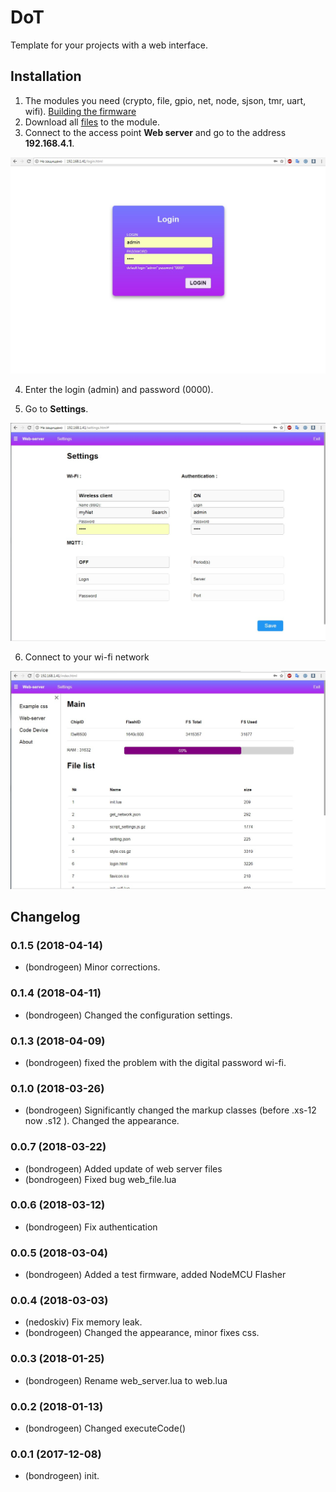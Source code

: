 # DoT

Template for your projects with a web interface.

## Installation

1. The modules you need (crypto, file, gpio, net, node, sjson, tmr, uart, wifi). [Building the firmware](https://nodemcu-build.com/)
2. Download all [files](https://github.com/bondrogeen/web-server/tree/master/files) to the module.
3. Connect to the access point **Web server** and go to the address **192.168.4.1**.
			
![Logo](https://raw.githubusercontent.com/bondrogeen/web-server/master/doc/image/web_server_login.jpg)
			
4. Enter the login (admin) and password (0000).
						
5. Go to **Settings**.
			
![Logo](https://raw.githubusercontent.com/bondrogeen/web-server/master/doc/image/web_server_settings_page.jpg)

6. Connect to your wi-fi network

![Logo](https://raw.githubusercontent.com/bondrogeen/web-server/master/doc/image/web_server_index_page.jpg)

## Changelog

### 0.1.5 (2018-04-14)
* (bondrogeen) Minor corrections.
### 0.1.4 (2018-04-11)
* (bondrogeen) Changed the configuration settings.
### 0.1.3 (2018-04-09)
* (bondrogeen) fixed the problem with the digital password wi-fi.
### 0.1.0 (2018-03-26)
* (bondrogeen) Significantly changed the markup classes (before .xs-12 now .s12 ). Changed the appearance. 
### 0.0.7 (2018-03-22)
* (bondrogeen) Added update of web server files
* (bondrogeen) Fixed bug web_file.lua
### 0.0.6 (2018-03-12)
* (bondrogeen) Fix authentication
### 0.0.5 (2018-03-04)
* (bondrogeen) Added a test firmware, added NodeMCU Flasher
### 0.0.4 (2018-03-03)
* (nedoskiv) Fix memory leak.
* (bondrogeen) Changed the appearance, minor fixes css.
### 0.0.3 (2018-01-25)
* (bondrogeen) Rename web_server.lua to web.lua
### 0.0.2 (2018-01-13)
* (bondrogeen) Changed executeCode()
### 0.0.1 (2017-12-08)
* (bondrogeen) init.